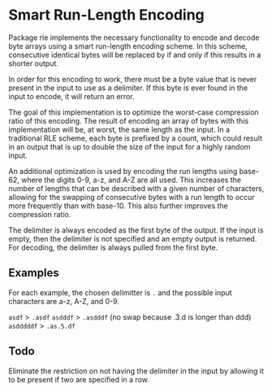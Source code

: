 # Smart Run-Length Encoding

Package rle implements the necessary functionality to encode and decode byte arrays
using a smart run-length encoding scheme. In this scheme, consecutive identical
bytes will be replaced by <delimiter><length><delimiter><original byte> if and only
if this results in a shorter output.

In order for this encoding to work, there must be a byte value that is never present
in the input to use as a delimiter. If this byte is ever found in the input to encode,
it will return an error.

The goal of this implementation is to optimize the worst-case compression ratio of
this encoding. The result of encoding an array of bytes with this implementation
will be, at worst, the same length as the input. In a traditional RLE scheme, each
byte is prefixed by a count, which could result in an output that is up to double
the size of the input for a highly random input.

An additional optimization is used by encoding the run lengths using base-62, where
the digits 0-9, a-z, and A-Z are all used. This increases the number of lengths that
can be described with a given number of characters, allowing for the swapping of
consecutive bytes with a run length to occur more frequently than with base-10. This
also further improves the compression ratio.

The delimiter is always encoded as the first byte of the output. If the input is empty,
then the delimiter is not specified and an empty output is returned. For decoding,
the delimiter is always pulled from the first byte.

## Examples
For each example, the chosen delimitter is `.` and the possible input characters are a-z, A-Z, and 0-9.

   `asdf` > `.asdf`
   `asdddf` > `.asdddf` (no swap because .3.d is longer than ddd)
   `asdddddf` > `.as.5.df`

## Todo
Eliminate the restriction on not having the delimiter in the input by allowing it to be present
if two are specified in a row.